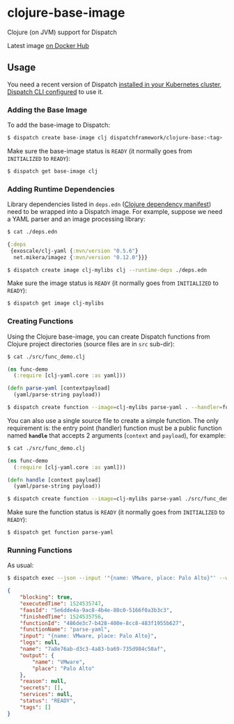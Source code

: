 # clojure-base-image
Clojure (on JVM) support for Dispatch

Latest image [on Docker Hub](https://hub.docker.com/r/dispatchframework/clojure-base/tags/)

## Usage

You need a recent version of Dispatch [installed in your Kubernetes cluster, Dispatch CLI configured](https://vmware.github.io/dispatch/documentation/guides/quickstart) to use it.

### Adding the Base Image

To add the base-image to Dispatch:
```bash
$ dispatch create base-image clj dispatchframework/clojure-base:<tag>
```

Make sure the base-image status is `READY` (it normally goes from `INITIALIZED` to `READY`):
```bash
$ dispatch get base-image clj
```

### Adding Runtime Dependencies

Library dependencies listed in `deps.edn` ([Clojure dependency manifest](https://clojure.org/guides/deps_and_cli)) need to be wrapped into a Dispatch image. For example, suppose we need a YAML parser and an image processing library:

```bash
$ cat ./deps.edn
```
```clojure
{:deps
 {exoscale/clj-yaml {:mvn/version "0.5.6"}
  net.mikera/imagez {:mvn/version "0.12.0"}}}
```
```bash
$ dispatch create image clj-mylibs clj --runtime-deps ./deps.edn
```

Make sure the image status is `READY` (it normally goes from `INITIALIZED` to `READY`):
```bash
$ dispatch get image clj-mylibs
```


### Creating Functions

Using the Clojure base-image, you can create Dispatch functions from Clojure project directories (source files are in `src` sub-dir): 

```bash
$ cat ./src/func_demo.clj
```
```clojure
(ns func-demo
  (:require [clj-yaml.core :as yaml]))

(defn parse-yaml [contextpayload]
  (yaml/parse-string payload))
```  
```bash
$ dispatch create function --image=clj-mylibs parse-yaml . --handler=func-demo/parse-yaml
```

You can also use a single source file to create a simple function. The only requirement is: the entry point (handler) function must be a public function named **`handle`** that accepts 2 arguments (`context` and `payload`), for example:  

```bash
$ cat ./src/func_demo.clj
```
```clojure
(ns func-demo
  (:require [clj-yaml.core :as yaml]))

(defn handle [context payload]
  (yaml/parse-string payload))
```

```bash
$ dispatch create function --image=clj-mylibs parse-yaml ./src/func_demo.clj
```


Make sure the function status is `READY` (it normally goes from `INITIALIZED` to `READY`):
```bash
$ dispatch get function parse-yaml
```

### Running Functions

As usual:

```bash
$ dispatch exec --json --input '"{name: VMware, place: Palo Alto}"' --wait parse-yaml
```
```json
{
    "blocking": true,
    "executedTime": 1524535747,
    "faasId": "5e6dde4a-9ac8-4b4e-80c0-5166f0a3b3c3",
    "finishedTime": 1524535756,
    "functionId": "486de3c7-b428-400e-8cc8-483f1955b627",
    "functionName": "parse-yaml",
    "input": "{name: VMware, place: Palo Alto}",
    "logs": null,
    "name": "7a8e76ab-d3c3-4a83-ba69-735d984c50af",
    "output": {
        "name": "VMware",
        "place": "Palo Alto"
    },
    "reason": null,
    "secrets": [],
    "services": null,
    "status": "READY",
    "tags": []
}
```
